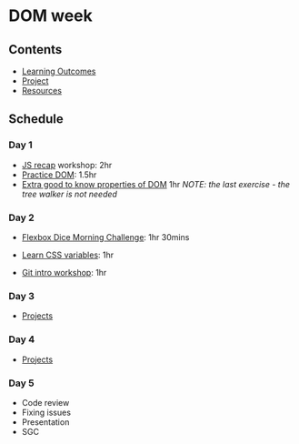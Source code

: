 # DOM week

## Contents

- [Learning Outcomes](./learning-outcomes.md)
- [Project](./project.md)
- [Resources](./resources.md)

## Schedule

### Day 1

- [JS recap](https://github.com/WebAhead/js-recap) workshop: 2hr
- [Practice DOM](https://github.com/WebAhead/practice-dom): 1.5hr
- [Extra good to know properties of DOM](https://dom-tutorials.appspot.com/static/1.html) 1hr
  _NOTE: the last exercise - the tree walker is not needed_

### Day 2


- [Flexbox Dice Morning Challenge](https://github.com/smarthutza/flexbox-workshop): 1hr 30mins

- [Learn CSS variables](https://github.com/bobbysebolao/learn-css-variables): 1hr

- [Git intro workshop](https://docs.google.com/presentation/d/1mu0WhcOG9poJrLlHmWV7ix2dNrFSYWw3BkpjbY0D0gE/edit?usp=sharing): 1hr

### Day 3


- [Projects](https://github.com/WebAhead/master-reference/blob/master/coursebook/week-2/project.md)

### Day 4

- [Projects](https://github.com/WebAhead/master-reference/blob/master/coursebook/week-2/project.md)

### Day 5

- Code review
- Fixing issues
- Presentation
- SGC
